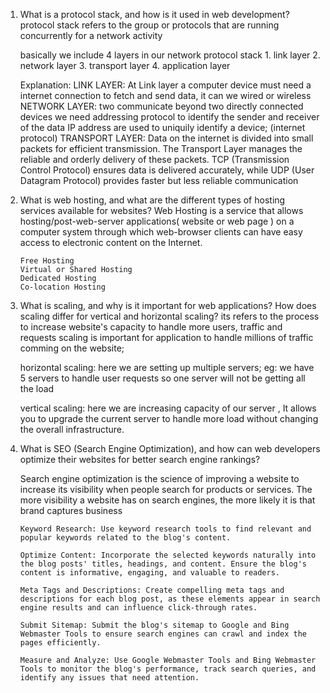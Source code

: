 1.  What is a protocol stack, and how is it used in web development?
    protocol stack refers to the group or protocols that are running concurrently for a network activity

    basically we include 4 layers in our network protocol stack 1. link layer 2. network layer 3. transport layer 4. application layer

    Explanation:
    LINK LAYER: At Link layer a computer device must need a internet connection to fetch and send data, it can we wired or wireless
    NETWORK LAYER: two communicate beyond two directly connected devices we need addressing protocol to identify the sender and receiver of the data
    IP address are used to uniquily identify a device; (internet protocol)
    TRANSPORT LAYER: Data on the internet is divided into small packets for efficient transmission. The Transport Layer manages the reliable and orderly delivery of these packets. TCP (Transmission Control Protocol) ensures data is delivered accurately, while UDP (User Datagram Protocol) provides faster but less reliable communication

2.  What is web hosting, and what are the different types of hosting services available for websites?
    Web Hosting is a service that allows hosting/post-web-server applications( website or web page ) on a computer system through which web-browser clients can have easy access to electronic content on the Internet.

        Free Hosting
        Virtual or Shared Hosting
        Dedicated Hosting
        Co-location Hosting

3.  What is scaling, and why is it important for web applications? How does scaling differ for vertical and horizontal scaling?
    its refers to the process to increase website's capacity to handle more users, traffic and requests
    scaling is important for application to handle millions of traffic comming on the website;

    horizontal scaling: here we are setting up multiple servers;
    eg: we have 5 servers to handle user requests
    so one server will not be getting all the load

    vertical scaling: here we are increasing capacity of our server , It allows you to upgrade the current server to handle more load without changing the overall infrastructure.

4.  What is SEO (Search Engine Optimization), and how can web developers optimize their websites for better search engine rankings?

    Search engine optimization is the science of improving a website to increase its visibility when people search for products or services. The more visibility a website has on search engines, the more likely it is that brand captures business

        Keyword Research: Use keyword research tools to find relevant and popular keywords related to the blog's content.

        Optimize Content: Incorporate the selected keywords naturally into the blog posts' titles, headings, and content. Ensure the blog's content is informative, engaging, and valuable to readers.

        Meta Tags and Descriptions: Create compelling meta tags and descriptions for each blog post, as these elements appear in search engine results and can influence click-through rates.

        Submit Sitemap: Submit the blog's sitemap to Google and Bing Webmaster Tools to ensure search engines can crawl and index the pages efficiently.

        Measure and Analyze: Use Google Webmaster Tools and Bing Webmaster Tools to monitor the blog's performance, track search queries, and identify any issues that need attention.
